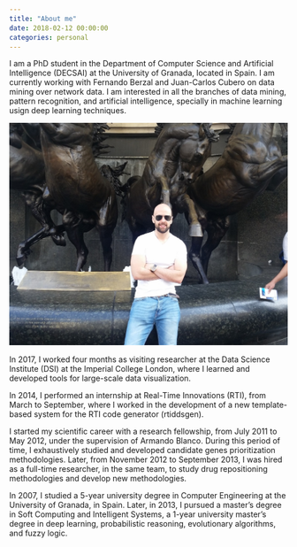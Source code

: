 ```yaml
---
title: "About me"
date: 2018-02-12 00:00:00
categories: personal
---
```


I am a PhD student in the Department of Computer Science and Artificial Intelligence (DECSAI) at the University of Granada, located in Spain. I am currently working with Fernando Berzal and Juan-Carlos Cubero on data mining over network data. I am interested in all the branches of data mining, pattern recognition, and artificial intelligence, specially in machine learning usign deep learning techniques.

![](/assets/images/about_photo.jpg)

In 2017, I worked four months as visiting researcher at the Data Science Institute (DSI) at the Imperial College London, where I learned and developed tools for large-scale data visualization.

In 2014, I performed an internship at Real-Time Innovations (RTI), from March to September, where I worked in the development of a new template-based system for the RTI code generator (rtiddsgen).

I started my scientific career with a research fellowship, from July 2011 to May 2012, under the supervision of Armando Blanco. During this period of time, I exhaustively studied and developed candidate genes prioritization methodologies. Later, from November 2012 to September 2013, I was hired as a full-time researcher, in the same team, to study drug repositioning methodologies and develop new methodologies.

In 2007, I studied a 5-year university degree in Computer Engineering at the University of Granada, in Spain. Later, in 2013, I pursued a master’s degree in Soft Computing and Intelligent Systems, a 1-year university master’s degree in deep learning, probabilistic reasoning, evolutionary algorithms, and fuzzy logic.

